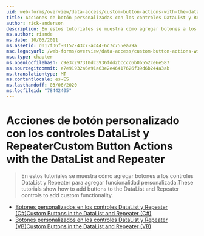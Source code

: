 ```yaml
---
uid: web-forms/overview/data-access/custom-button-actions-with-the-datalist-and-repeater/index
title: Acciones de botón personalizadas con los controles DataList y Repeater | Microsoft Docs
author: rick-anderson
description: En estos tutoriales se muestra cómo agregar botones a los controles DataList y Repeater para agregar funcionalidad personalizada.
ms.author: riande
ms.date: 10/05/2011
ms.assetid: d017f36f-0152-43c7-ac44-6c7c755ea79a
msc.legacyurl: /web-forms/overview/data-access/custom-button-actions-with-the-datalist-and-repeater
msc.type: chapter
ms.openlocfilehash: c9e3c297310dc3936fdd2bcccc6b0b552ce6e587
ms.sourcegitcommit: e7e91932a6e91a63e2e46417626f39d6b244a3ab
ms.translationtype: MT
ms.contentlocale: es-ES
ms.lasthandoff: 03/06/2020
ms.locfileid: "78442405"
---
```

# <a name="custom-button-actions-with-the-datalist-and-repeater"></a><span data-ttu-id="e2528-103">Acciones de botón personalizado con los controles DataList y Repeater</span><span class="sxs-lookup"><span data-stu-id="e2528-103">Custom Button Actions with the DataList and Repeater</span></span>

> <span data-ttu-id="e2528-104">En estos tutoriales se muestra cómo agregar botones a los controles DataList y Repeater para agregar funcionalidad personalizada.</span><span class="sxs-lookup"><span data-stu-id="e2528-104">These tutorials show how to add buttons to the DataList and Repeater controls to add custom functionality.</span></span>

- [<span data-ttu-id="e2528-105">Botones personalizados en los controles DataList y Repeater (C#)</span><span class="sxs-lookup"><span data-stu-id="e2528-105">Custom Buttons in the DataList and Repeater (C#)</span></span>](custom-buttons-in-the-datalist-and-repeater-cs.md)
- [<span data-ttu-id="e2528-106">Botones personalizados en los controles DataList y Repeater (VB)</span><span class="sxs-lookup"><span data-stu-id="e2528-106">Custom Buttons in the DataList and Repeater (VB)</span></span>](custom-buttons-in-the-datalist-and-repeater-vb.md)
